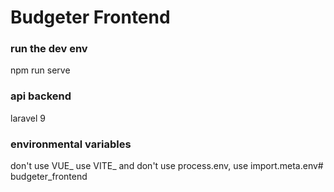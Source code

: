 # Budgeter Frontend

### run the dev env
npm run serve

### api backend
laravel 9

### environmental variables
don't use VUE_ use VITE_ and don't use process.env, use import.meta.env# budgeter_frontend

